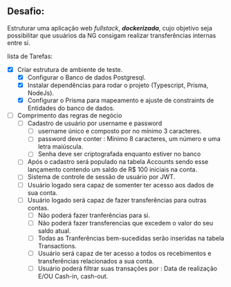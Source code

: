 ## Desafio:

Estruturar uma aplicação web *fullstack*, ***dockerizada***, cujo objetivo seja possibilitar que usuários da NG consigam realizar transferências internas entre si.

lista de Tarefas:

- [x] Criar estrutura de ambiente de teste.
  - [x] Configurar o Banco de dados Postgresql.
  - [x] Instalar dependências para rodar o projeto (Typescript, Prisma, NodeJs).
  - [x] Configurar o Prisma para mapeamento e ajuste de constraints de Entidades do banco de dados.
- [ ] Comprimento das regras de negócio
  - [ ] Cadastro de usuário por username e password
    - [ ] username único e composto por no mínimo 3 caracteres.
    - [ ] password deve conter : Mínimo 8 caracteres, um número e uma letra maiúscula.
    - [ ] Senha deve ser criptografada enquanto estiver no banco
  - [ ] Após o cadastro será populado na tabela Accounts sendo esse lançamento contendo um saldo de R$ 100 iniciais na conta.
  - [ ] Sistema de controle de sessão de usuário por JWT.
  - [ ] Usuário logado sera capaz de somenter ter acesso aos dados de sua conta.
  - [ ] Usuário logado será capaz de fazer transferências para outras contas.
    - [ ] Não poderá fazer tranferências para si.
    - [ ] Não poderá fazer transferencias que excedem o valor do seu saldo atual.
    - [ ] Todas as Tranferências bem-sucedidas serão inseridas na tabela Transactions.
    - [ ] Usuário será capaz de ter acesso a todos os recebimentos e transferências relacionados a sua conta.
    - [ ] Usuário poderá filtrar suas transações por : Data de realização E/OU Cash-in, cash-out.